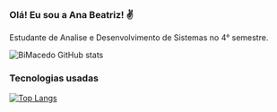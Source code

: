 

### Olá! Eu sou a Ana Beatriz! ✌️
<p> Estudante de Analise e Desenvolvimento de Sistemas no 4° semestre. 

![BiMacedo GitHub stats](https://github-readme-stats.vercel.app/api?username=BiMacedo&show_icons=true&theme=tokyonight)

### Tecnologias usadas 

[![Top Langs](https://github-readme-stats.vercel.app/api/top-langs/?username=BiMacedo&hide_progress=true)](https://github.com/anuraghazra/github-readme-stats)

